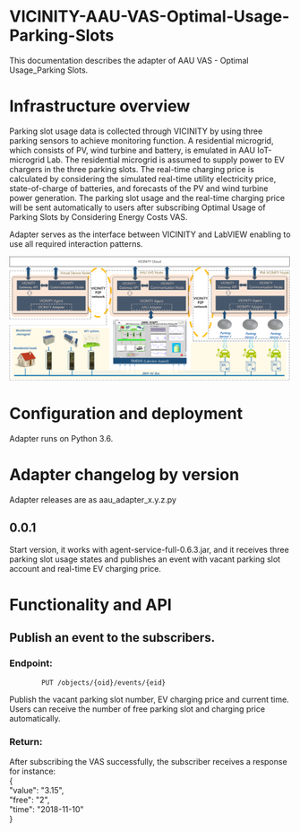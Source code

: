 # VICINITY-AAU-VAS-Optimal-Usage-Parking-Slots
This documentation describes the adapter of AAU VAS - Optimal Usage_Parking Slots.

# Infrastructure overview

Parking slot usage data is collected through VICINITY by using three parking sensors to achieve monitoring function. A residential microgrid, which consists of PV, wind turbine and battery, is emulated in AAU IoT-microgrid Lab. The residential microgrid is assumed to supply power to EV chargers in the three parking slots. The real-time charging price is calculated by considering the simulated real-time utility electricity price, state-of-charge of batteries, and forecasts of the PV and wind turbine power generation. The parking slot usage and the real-time charging price will be sent automatically to users after subscribing Optimal Usage of Parking Slots by Considering Energy Costs VAS.

Adapter serves as the interface between VICINITY and LabVIEW enabling to use all required interaction patterns.

![Image text](https://github.com/YajuanGuan/pics/blob/master/%E5%9B%BE%E7%89%871.png)

# Configuration and deployment

Adapter runs on Python 3.6.

# Adapter changelog by version
Adapter releases are as aau_adapter_x.y.z.py

## 0.0.1
Start version, it works with agent-service-full-0.6.3.jar, and it receives three parking slot usage states and publishes an event with vacant parking slot account and real-time EV charging price.

# Functionality and API

## Publish an event to the subscribers. 
### Endpoint:
            PUT /objects/{oid}/events/{eid}
Publish the vacant parking slot number, EV charging price and current time. Users can receive the number of free parking slot and charging price automatically.
### Return:
After subscribing the VAS successfully, the subscriber receives a response for instance:  
{  
    "value": "3.15",  
    "free": "2",  
    "time": "2018-11-10"  
}
